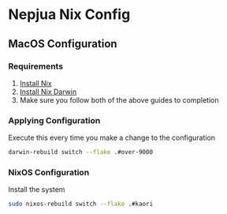 # Nepjua Nix Config

## MacOS Configuration

### Requirements

1. [Install Nix](https://zero-to-nix.com/start/install)
2. [Install Nix Darwin](https://github.com/LnL7/nix-darwin)
3. Make sure you follow both of the above guides to completion

### Applying Configuration

Execute this every time you make a change to the configuration

```sh
darwin-rebuild switch --flake .#over-9000
```

### NixOS Configuration

Install the system

```sh
sudo nixos-rebuild switch --flake .#kaori
```
